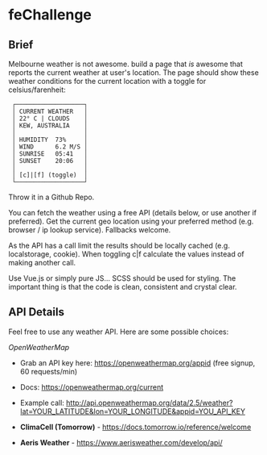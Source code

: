 # feChallenge

## Brief
Melbourne weather is not awesome. build a page that *is* awesome that reports the current weather at user's location.
The page should show these weather conditions for the current location with a toggle for celsius/farenheit:
```
 ┌───────────────────┐
 │ CURRENT WEATHER   │
 │ 22° C | CLOUDS    │
 │ KEW, AUSTRALIA    │
 │                   │
 │ HUMIDITY  73%     │
 │ WIND      6.2 M/S │
 │ SUNRISE   05:41   │
 │ SUNSET    20:06   │
 │                   │
 │ [c]|[f] (toggle)  │
 └───────────────────┘
```
Throw it in a Github Repo.

You can fetch the weather using a free API (details below, or use another if preferred). Get the current geo location using your preferred method (e.g. browser / ip lookup service). Fallbacks welcome.

As the API has a call limit the results should be locally cached (e.g. localstorage, cookie). When toggling c|f calculate the values instead of making another call.

Use Vue.js or simply pure JS... SCSS should be used for styling. The important thing is that the code is clean, consistent and crystal clear.

## API Details

Feel free to use any weather API. Here are some possible choices:

*OpenWeatherMap*
 - Grab an API key here: https://openweathermap.org/appid (free signup, 60 requests/min)
 - Docs: https://openweathermap.org/current
 - Example call: http://api.openweathermap.org/data/2.5/weather?lat=YOUR_LATITUDE&lon=YOUR_LONGITUDE&appid=YOU_API_KEY

- **ClimaCell (Tomorrow)** - https://docs.tomorrow.io/reference/welcome  
- **Aeris Weather** - https://www.aerisweather.com/develop/api/
